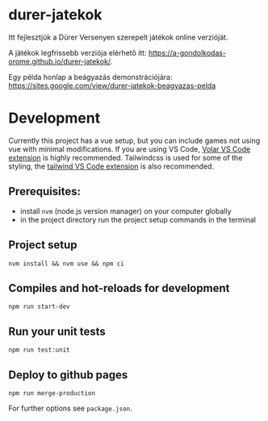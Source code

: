 # durer-jatekok

Itt fejlesztjük a Dürer Versenyen szerepelt játékok online verzióját.

A játékok legfrissebb verziója elérhető itt: https://a-gondolkodas-orome.github.io/durer-jatekok/.

Egy példa honlap a beágyazás demonstrációjára: https://sites.google.com/view/durer-jatekok-beagyazas-pelda

# Development

Currently this project has a vue setup, but you can include games not using vue with minimal modifications.
If you are using VS Code, [Volar VS Code extension](https://marketplace.visualstudio.com/items?itemName=johnsoncodehk.volar) is highly recommended.
Tailwindcss is used for some of the styling, the [tailwind VS Code extension](https://marketplace.visualstudio.com/items?itemName=bradlc.vscode-tailwindcss) is also recommended.

## Prerequisites:

- install `nvm` (node.js version manager) on your computer globally
- in the project directory run the project setup commands in the terminal

## Project setup
```
nvm install && nvm use && npm ci
```

## Compiles and hot-reloads for development
```
npm run start-dev
```

## Run your unit tests
```
npm run test:unit
```

## Deploy to github pages

`npm run merge-production`

For further options see `package.json`.
